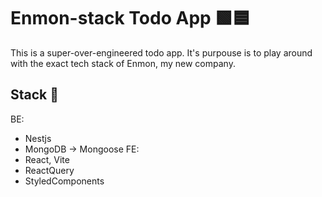 # Enmon-stack Todo App 🟩🟦

This is a super-over-engineered todo app. It's purpouse is to play around with the exact tech stack of Enmon, my new company.

## Stack 🚀

BE:
  - Nestjs
  - MongoDB -> Mongoose
FE:
  - React, Vite
  - ReactQuery
  - StyledComponents

